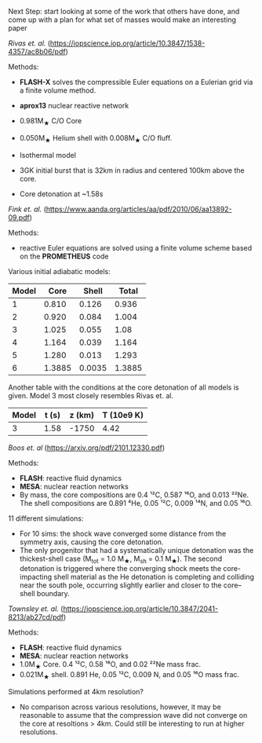 Next Step: start looking at some of the work that others have done, and come up with a plan for what set of masses would make an interesting paper

*Rivas et. al.* (https://iopscience.iop.org/article/10.3847/1538-4357/ac8b06/pdf)

Methods:
- **FLASH-X** solves the compressible Euler equations on a Eulerian grid via a finite volume method.
- **aprox13** nuclear reactive network

- 0.981M<sub>&#9733;</sub>  C/O Core
- 0.050M<sub>&#9733;</sub>  Helium shell with 0.008M<sub>&#9733;</sub> C/O fluff. 
- Isothermal model
- 3GK initial burst that is 32km in radius and centered 100km above the core.
- Core detonation at ~1.58s

*Fink et. al.* (https://www.aanda.org/articles/aa/pdf/2010/06/aa13892-09.pdf)

Methods:
- reactive Euler equations are solved using a finite volume scheme based on the **PROMETHEUS** code

Various initial adiabatic models:

| Model| Core | Shell | Total |
|------|------|-------|-------|
| 1    | 0.810| 0.126 | 0.936 |
| 2    | 0.920| 0.084 | 1.004 |
| 3    | 1.025| 0.055 | 1.08  |
| 4    | 1.164| 0.039 | 1.164 |
| 5    | 1.280| 0.013 | 1.293 |
| 6    | 1.3885|0.0035| 1.3885|

Another table with the conditions at the core detonation of all models is given. Model 3 most closely resembles Rivas et. al. 

| Model| t (s)| z (km)| T (10e9 K) |
|------|------|-------|-------|
| 3    | 1.58 | -1750 | 4.42  |


*Boos et. al* (https://arxiv.org/pdf/2101.12330.pdf)

Methods:
- **FLASH**: reactive fluid dynamics
- **MESA**: nuclear reaction networks
- By mass, the core compositions are 0.4 ¹²C, 0.587 ¹⁶O, and 0.013 ²²Ne. The shell compositions are 0.891 ⁴He, 0.05 ¹²C, 0.009 ¹⁴N, and 0.05 ¹⁶O.

11 different simulations:
- For 10 sims: the shock wave converged some distance from the symmetry axis, causing the core detonation.
- The only progenitor that had a systematically unique detonation was the thickest-shell case (M<sub>tot</sub> = 1.0 M<sub>&#9733;</sub>, M<sub>sh</sub> = 0.1 M<sub>&#9733;</sub>). The second detonation is triggered where the converging shock meets the core-impacting shell material as the He detonation is completing and colliding near the south pole, occurring slightly earlier and closer to the core–shell boundary.


*Townsley et. al.* (https://iopscience.iop.org/article/10.3847/2041-8213/ab27cd/pdf)

Methods:
- **FLASH**: reactive fluid dynamics
- **MESA**: nuclear reaction networks
- 1.0M<sub>&#9733;</sub> Core. 0.4 ¹²C, 0.58 ¹⁶O, and 0.02 ²²Ne mass frac.
- 0.021M<sub>&#9733;</sub>  shell. 0.891 He, 0.05 ¹²C, 0.009 N, and 0.05 ¹⁶O mass frac.

Simulations performed at 4km resolution?
- No comparison across various resolutions, however, it may be reasonable to assume that the compression wave did not converge on the core at resoltions > 4km. Could still be interesting to run at higher resolutions.